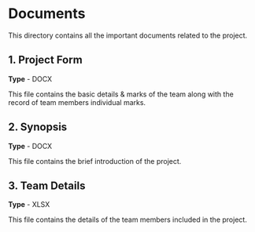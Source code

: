 # Documents

This directory contains all the important documents related to the project.

## 1. Project Form

**Type** - DOCX

This file contains the basic details & marks of the team along with the record of team members individual marks.

## 2. Synopsis

**Type** - DOCX

This file contains the brief introduction of the project.

## 3. Team Details

**Type** - XLSX

This file contains the details of the team members included in the project.